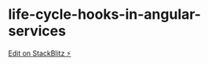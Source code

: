 # life-cycle-hooks-in-angular-services

[Edit on StackBlitz ⚡️](https://stackblitz.com/edit/life-cycle-hooks-in-angular-services)